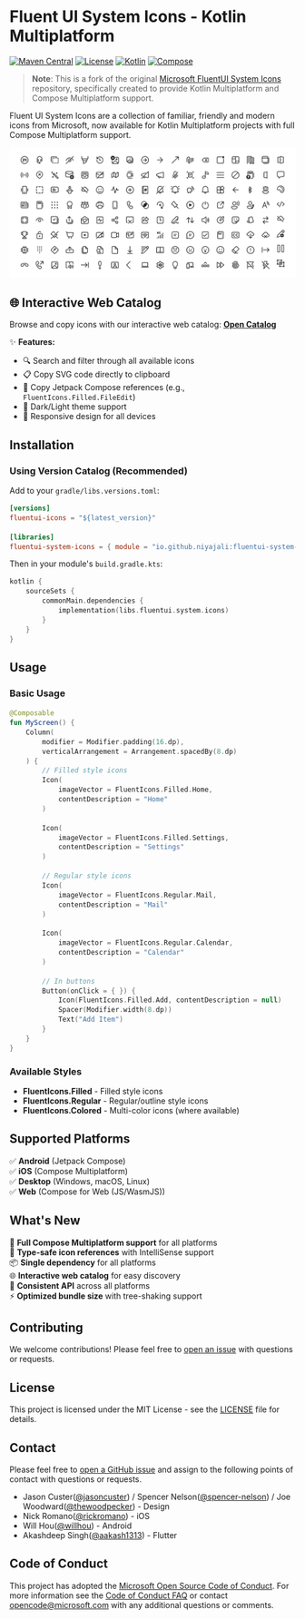 # Fluent UI System Icons - Kotlin Multiplatform

[![Maven Central](https://img.shields.io/maven-central/v/io.github.niyajali/fluentui-system-icons.svg?label=Maven%20Central)](https://search.maven.org/search?q=g:%22io.github.niyajali%22%20AND%20a:%22fluentui-system-icons%22)
[![License](https://img.shields.io/badge/License-MIT-yellow.svg)](https://opensource.org/licenses/MIT)
[![Kotlin](https://img.shields.io/badge/kotlin-multiplatform-orange.svg?logo=kotlin)](http://kotlinlang.org)
[![Compose](https://img.shields.io/badge/Compose-Multiplatform-blue.svg?logo=jetpackcompose)](https://www.jetbrains.com/lp/compose-mpp/)

> **Note**: This is a fork of the
> original [Microsoft FluentUI System Icons](https://github.com/microsoft/fluentui-system-icons) repository,
> specifically created to provide Kotlin Multiplatform and Compose Multiplatform support.

Fluent UI System Icons are a collection of familiar, friendly and modern icons from Microsoft, now available for Kotlin
Multiplatform projects with full Compose Multiplatform support.

![Fluent System Icons](art/readme-banner.png)

## 🌐 Interactive Web Catalog

Browse and copy icons with our interactive web catalog: **[Open Catalog](https://niyajali.github.io/fluentui-system-icons)**

✨ **Features:**
- 🔍 Search and filter through all available icons
- 📋 Copy SVG code directly to clipboard
- 🎨 Copy Jetpack Compose references (e.g., `FluentIcons.Filled.FileEdit`)
- 🌙 Dark/Light theme support
- 📱 Responsive design for all devices

## Installation

### Using Version Catalog (Recommended)

Add to your `gradle/libs.versions.toml`:

```toml
[versions]
fluentui-icons = "${latest_version}"

[libraries]
fluentui-system-icons = { module = "io.github.niyajali:fluentui-system-icons", version.ref = "fluentui-icons" }
```

Then in your module's `build.gradle.kts`:

```kotlin
kotlin {
    sourceSets {
        commonMain.dependencies {
            implementation(libs.fluentui.system.icons)
        }
    }
}
```

## Usage

### Basic Usage

```kotlin
@Composable
fun MyScreen() {
    Column(
        modifier = Modifier.padding(16.dp),
        verticalArrangement = Arrangement.spacedBy(8.dp)
    ) {
        // Filled style icons
        Icon(
            imageVector = FluentIcons.Filled.Home,
            contentDescription = "Home"
        )

        Icon(
            imageVector = FluentIcons.Filled.Settings,
            contentDescription = "Settings"
        )

        // Regular style icons
        Icon(
            imageVector = FluentIcons.Regular.Mail,
            contentDescription = "Mail"
        )

        Icon(
            imageVector = FluentIcons.Regular.Calendar,
            contentDescription = "Calendar"
        )

        // In buttons
        Button(onClick = { }) {
            Icon(FluentIcons.Filled.Add, contentDescription = null)
            Spacer(Modifier.width(8.dp))
            Text("Add Item")
        }
    }
}
```

### Available Styles

- **FluentIcons.Filled** - Filled style icons
- **FluentIcons.Regular** - Regular/outline style icons
- **FluentIcons.Colored** - Multi-color icons (where available)

## Supported Platforms

✅ **Android** (Jetpack Compose)  
✅ **iOS** (Compose Multiplatform)  
✅ **Desktop** (Windows, macOS, Linux)  
✅ **Web** (Compose for Web (JS/WasmJS))

## What's New

🎯 **Full Compose Multiplatform support** for all platforms  
🚀 **Type-safe icon references** with IntelliSense support  
📦 **Single dependency** for all platforms  
🌐 **Interactive web catalog** for easy discovery  
🎨 **Consistent API** across all platforms  
⚡ **Optimized bundle size** with tree-shaking support

## Contributing

We welcome contributions! Please feel free to [open an issue](https://github.com/niyajali/fluentui-system-icons/issues/new) with questions or requests.

## License

This project is licensed under the MIT License - see the [LICENSE](LICENSE) file for details.

## Contact

Please feel free to [open a GitHub issue](https://github.com/microsoft/fluentui-system-icons/issues/new) and assign to the following points of contact with questions or requests.

- Jason Custer([@jasoncuster](https://github.com/jasoncuster)) / Spencer Nelson([@spencer-nelson](https://github.com/spencer-nelson)) / Joe Woodward([@thewoodpecker](https://github.com/thewoodpecker)) - Design
- Nick Romano([@rickromano](https://github.com/nickromano)) - iOS
- Will Hou([@willhou](https://github.com/willhou)) - Android
- Akashdeep Singh([@aakash1313](https://github.com/aakash1313)) - Flutter

## Code of Conduct

This project has adopted the [Microsoft Open Source Code of Conduct](https://opensource.microsoft.com/codeofconduct). For more information see the [Code of Conduct FAQ](https://opensource.microsoft.com/codeofconduct) or contact opencode@microsoft.com with any additional questions or comments.